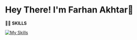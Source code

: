   # Hey There! I'm Farhan Akhtar👋  

  🧑‍💻 **SKILLS**
  
  
  [![My Skills](https://skillicons.dev/icons?i=html,css,js,bootstrap,jquery,react,nodejs,git,github&perline=6)](https://skillicons.dev)
  

